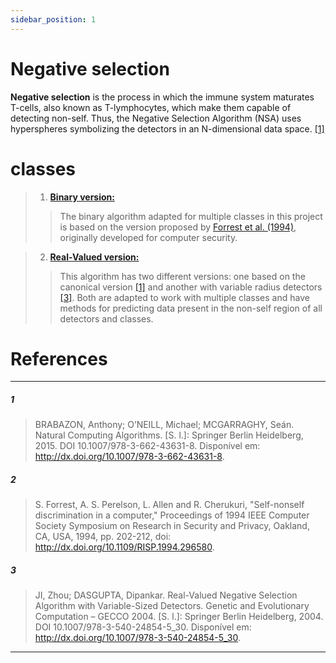 ```yaml
--- 
sidebar_position: 1
---
```

# Negative selection

**Negative selection** is the process in which the immune system maturates T-cells, also known as T-lymphocytes, which make them capable of detecting non-self. Thus, the Negative Selection Algorithm (NSA) uses hyperspheres symbolizing the detectors in an N-dimensional data space. [[1]](#1)

# classes

> 1. **[Binary version:](BNSA.md)**
>> The binary algorithm adapted for multiple classes in this project is based on the version proposed by [Forrest et al. (1994)](#2), originally developed for computer security.

> 2. **[Real-Valued version:](RNSA.md)**
>>This algorithm has two different versions: one based on the canonical version [[1]](#1) and another with variable radius detectors [[3]](#3). Both are adapted to work with multiple classes and have methods for predicting data present in the non-self region of all detectors and classes.

# References

---

##### 1 
> BRABAZON, Anthony; O’NEILL, Michael; MCGARRAGHY, Seán. Natural Computing Algorithms. [S. l.]: Springer Berlin Heidelberg, 2015. DOI 10.1007/978-3-662-43631-8. Disponível em: http://dx.doi.org/10.1007/978-3-662-43631-8.

##### 2
> S. Forrest, A. S. Perelson, L. Allen and R. Cherukuri, "Self-nonself discrimination in a computer," Proceedings of 1994 IEEE Computer Society Symposium on Research in Security and Privacy, Oakland, CA, USA, 1994, pp. 202-212, doi: http://dx.doi.org/10.1109/RISP.1994.296580.

##### 3
> JI, Zhou; DASGUPTA, Dipankar. Real-Valued Negative Selection Algorithm with Variable-Sized Detectors. Genetic and Evolutionary Computation – GECCO 2004. [S. l.]: Springer Berlin Heidelberg, 2004. DOI 10.1007/978-3-540-24854-5_30. Disponível em: http://dx.doi.org/10.1007/978-3-540-24854-5_30.

---